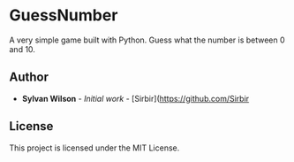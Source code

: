 # GuessNumber

A very simple game built with Python.  Guess what the number is between 0 and 10.  

## Author
* **Sylvan Wilson** - *Initial work* - [Sirbir](https://github.com/Sirbir

## License
This project is licensed under the MIT License.
